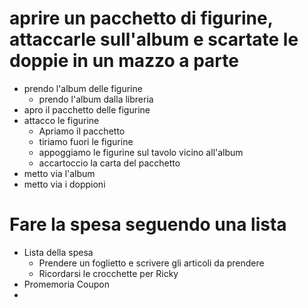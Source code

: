 # aprire un pacchetto di figurine, attaccarle sull'album e scartate le doppie in un mazzo a parte

- prendo l'album delle figurine
  - prendo l'album dalla libreria
- apro il pacchetto delle figurine
- attacco le figurine
  - Apriamo il pacchetto
  - tiriamo fuori le figurine
  - appoggiamo le figurine sul tavolo vicino all'album
  - accartoccio la carta del pacchetto                                         
- metto via l'album
- metto via i doppioni




# Fare la spesa seguendo una lista 

- Lista della spesa
  - Prendere un foglietto e scrivere gli articoli da prendere
  - Ricordarsi le crocchette per Ricky
- Promemoria Coupon
- 